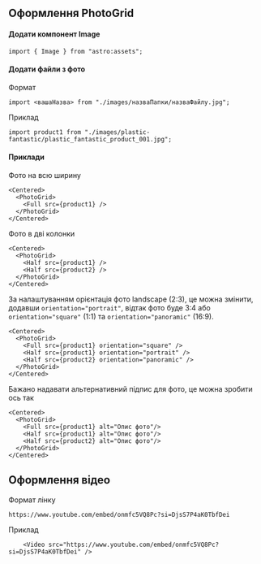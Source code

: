 ## Оформлення PhotoGrid

#### Додати компонент Image

```
import { Image } from "astro:assets";
```

#### Додати файли з фото

Формат

```
import <вашаНазва> from "./images/назваПапки/назваФайлу.jpg";
```

Приклад

```
import product1 from "./images/plastic-fantastic/plastic_fantastic_product_001.jpg";
```

#### Приклади

Фото на всю ширину

```
<Centered>
  <PhotoGrid>
    <Full src={product1} />
  </PhotoGrid>
</Centered>
```

Фото в дві колонки

```
<Centered>
  <PhotoGrid>
    <Half src={product1} />
    <Half src={product2} />
  </PhotoGrid>
</Centered>
```

За налаштуванням орієнтація фото landscape (2:3), це можна змінити, додавши `orientation="portrait"`, відтак фото буде 3:4 або `orientation="square"` (1:1) та `orientation="panoramic"` (16:9).

```
<Centered>
  <PhotoGrid>
    <Full src={product1} orientation="square" />
    <Half src={product1} orientation="portrait" />
    <Half src={product2} orientation="panoramic" />
  </PhotoGrid>
</Centered>
```

Бажано надавати альтернативний підпис для фото, це можна зробити ось так

```
<Centered>
  <PhotoGrid>
    <Full src={product1} alt="Опис фото"/>
    <Half src={product1} alt="Опис фото"/>
    <Half src={product2} alt="Опис фото"/>
  </PhotoGrid>
</Centered>
```

## Оформлення відео

Формат лінку

```
https://www.youtube.com/embed/onmfc5VQ8Pc?si=DjsS7P4aK0TbfDei
```

Приклад

```
    <Video src="https://www.youtube.com/embed/onmfc5VQ8Pc?si=DjsS7P4aK0TbfDei" />
```
